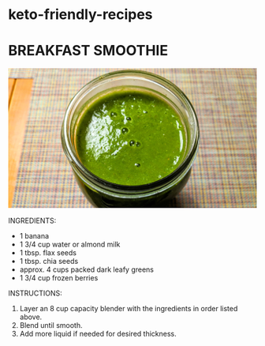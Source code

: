 # keto-friendly-recipes

# BREAKFAST SMOOTHIE

![alt text](https://github.com/ivycraft/keto-friendly-recipes/raw/master/images/breakfast-smoothie.jpg "Breakfast Smoothie")

INGREDIENTS:
 * 1 banana
 * 1 3/4 cup water or almond milk
 * 1 tbsp. flax seeds
 * 1 tbsp. chia seeds
 * approx. 4 cups packed dark leafy greens
 * 1 3/4 cup frozen berries
 
INSTRUCTIONS:
1. Layer an 8 cup capacity blender with the ingredients in order listed above.
2. Blend until smooth.
3. Add more liquid if needed for desired thickness.
 
